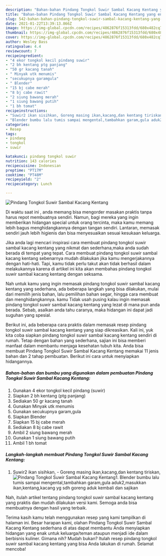 ```yaml
---
description: "Bahan-bahan Pindang Tongkol Suwir Sambal Kacang Kentang yang enak dan Mudah Dibuat"
title: "Bahan-bahan Pindang Tongkol Suwir Sambal Kacang Kentang yang enak dan Mudah Dibuat"
slug: 542-bahan-bahan-pindang-tongkol-suwir-sambal-kacang-kentang-yang-enak-dan-mudah-dibuat
date: 2021-01-22T13:39:13.866Z
image: https://img-global.cpcdn.com/recipes/4862876f15313fdd/680x482cq70/pindang-tongkol-suwir-sambal-kacang-kentang-foto-resep-utama.jpg
thumbnail: https://img-global.cpcdn.com/recipes/4862876f15313fdd/680x482cq70/pindang-tongkol-suwir-sambal-kacang-kentang-foto-resep-utama.jpg
cover: https://img-global.cpcdn.com/recipes/4862876f15313fdd/680x482cq70/pindang-tongkol-suwir-sambal-kacang-kentang-foto-resep-utama.jpg
author: Wesley Bass
ratingvalue: 4.4
reviewcount: 7
recipeingredient:
- "4 ekor tongkol kecil pindang suwir"
- "2 bh kentang ptg panjang"
- "50 gr kacang tanah"
- " Minyak utk menumis"
- "secukupnya garamgula"
- " Blender"
- "15 bj cabe merah"
- "8 bj cabe rawit"
- "2 siung bawang merah"
- "1 siung bawang putih"
- "1 bh tomat"
recipeinstructions:
- "Suwir2 ikan sisihkan, Goreng masing ikan,kacang,dan kentang tiriskan,"
- "Blender bumbu lalu tumis sampai mengental,tambahkan garam,gula aduk2,masukkan ikan,kentang,kacang yg sdh goreng aduk kembali dan sajikan"
categories:
- Resep
tags:
- pindang
- tongkol
- suwir

katakunci: pindang tongkol suwir 
nutrition: 143 calories
recipecuisine: Indonesian
preptime: "PT17M"
cooktime: "PT48M"
recipeyield: "2"
recipecategory: Lunch

---
```



![Pindang Tongkol Suwir Sambal Kacang Kentang](https://img-global.cpcdn.com/recipes/4862876f15313fdd/680x482cq70/pindang-tongkol-suwir-sambal-kacang-kentang-foto-resep-utama.jpg)

Di waktu  saat ini , anda memang bisa mengorder masakan praktis tanpa harus repot membuatnya sendiri. Namun, bagi mereka yang ingin memberikan hidangan special untuk orang tercinta, maka kamu memang lebih bagus menghidangkannya dengan tangan sendiri. Lantaran, memasak sendiri jauh lebih higienis dan bisa menyesuaikan sesuai kesukaan keluarga.

Jika anda lagi mencari inspirasi cara membuat pindang tongkol suwir sambal kacang kentang yang nikmat dan sederhana,maka anda sudah berada di tempat yang tepat. Cara membuat pindang tongkol suwir sambal kacang kentang  sebenarnya mudah dilakukan jika kamu mengerjakannya dengan hati-hati. Tapi, kamu tidak perlu takut akan tidak berhasil dalam melakukannya 
karena di artikel ini kita akan membahas pindang tongkol suwir sambal kacang kentang dengan seksama.  



Nah untuk kamu yang ingin memasak pindang tongkol suwir sambal kacang kentang yang sederhana, ada beberapa langkah yang bisa dilakukan, mulai dari memilih jenis bahan, lalu pemilihan bahan segar, hingga cara membuat dan menghidangkannya. kamu Tidak usah pusing kalau ingin memasak pindang tongkol suwir sambal kacang kentang yang lezat di mana pun anda berada. Sebab, asalkan anda  tahu caranya, maka hidangan ini dapat jadi suguhan yang spesial.

Berikut ini, ada beberapa cara praktis  dalam memasak resep pindang tongkol suwir sambal kacang kentang yang siap dikreasikan. Kali ini, yuk kita coba siapkan pindang tongkol suwir sambal kacang kentang sendiri di rumah. Tetap dengan bahan yang sederhana, sajian ini bisa memberi manfaat dalam membantu menjaga kesehatan tubuh kita. Anda bisa membuat Pindang Tongkol Suwir Sambal Kacang Kentang memakai 11 jenis bahan dan 2 tahap pembuatan. Berikut ini cara untuk menyiapkan hidangannya.

<!--inarticleads1-->

##### Bahan-bahan dan bumbu yang digunakan dalam pembuatan Pindang Tongkol Suwir Sambal Kacang Kentang:

1. Gunakan 4 ekor tongkol kecil pindang (suwir)
1. Siapkan 2 bh kentang (ptg panjang)
1. Sediakan 50 gr kacang tanah
1. Gunakan  Minyak utk menumis
1. Gunakan secukupnya garam,gula
1. Siapkan  Blender
1. Siapkan 15 bj cabe merah
1. Sediakan 8 bj cabe rawit
1. Ambil 2 siung bawang merah
1. Gunakan 1 siung bawang putih
1. Ambil 1 bh tomat




<!--inarticleads2-->

##### Langkah-langkah membuat Pindang Tongkol Suwir Sambal Kacang Kentang:

1. Suwir2 ikan sisihkan, - Goreng masing ikan,kacang,dan kentang tiriskan,
<img src="https://img-global.cpcdn.com/steps/c43517097eff8a92/160x128cq70/pindang-tongkol-suwir-sambal-kacang-kentang-langkah-memasak-1-foto.jpg" alt="Pindang Tongkol Suwir Sambal Kacang Kentang">1. Blender bumbu lalu tumis sampai mengental,tambahkan garam,gula aduk2,masukkan ikan,kentang,kacang yg sdh goreng aduk kembali dan sajikan




Nah, itulah artikel tentang  pindang tongkol suwir sambal kacang kentang  yang praktis dan mudah dilakukan versi kami. Semoga anda bisa membuatnya dengan hasil yang terbaik. 

Terima kasih kamu telah menggunakan resep yang kami tampilkan di halaman ini. Besar harapan kami, olahan  Pindang Tongkol Suwir Sambal Kacang Kentang sederhana di atas dapat membantu Anda menyiapkan hidangan yang enak untuk keluarga/teman ataupun menjadi ide dalam berbisnis kuliner. Gimana nih? Mudah bukan? Itulah resep pindang tongkol suwir sambal kacang kentang yang bisa Anda lakukan di rumah. Selamat mencoba!

